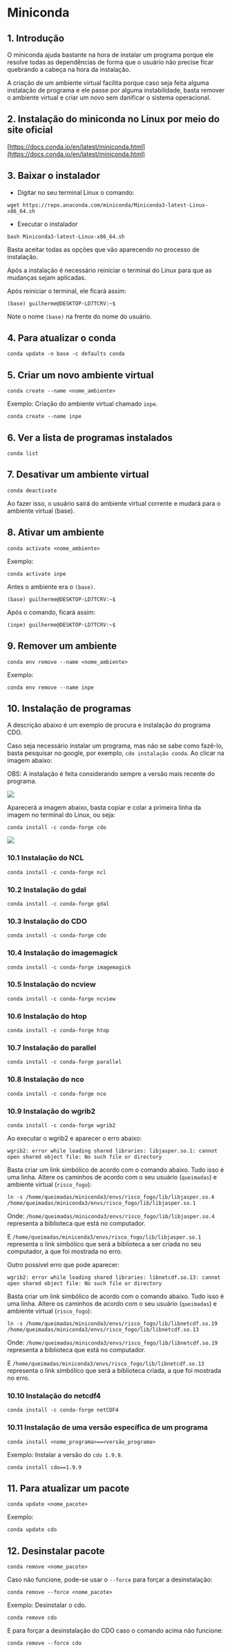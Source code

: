Miniconda
============

## 1. Introdução

O miniconda ajuda bastante na hora de instalar um programa porque ele resolve todas as dependências de forma que o usuário não precise ficar quebrando a cabeça na hora da instalação. 

A criação de um ambiente virtual facilita porque caso seja feita alguma instalação de programa e ele passe por alguma instabilidade, basta remover o ambiente virtual e criar um novo sem danificar o sistema operacional.

## 2. Instalação do miniconda no Linux por meio do site oficial

[https://docs.conda.io/en/latest/miniconda.html](https://docs.conda.io/en/latest/miniconda.html)

## 3. Baixar o instalador

+ Digitar no seu terminal Linux o comando:

```
wget https://repo.anaconda.com/miniconda/Miniconda3-latest-Linux-x86_64.sh
```

+ Executar o instalador

```
bash Miniconda3-latest-Linux-x86_64.sh
```

Basta aceitar todas as opções que vão aparecendo no processo de instalação.

Após a instalação é necessário reiniciar o terminal do Linux para que as mudanças sejam aplicadas.

Após reiniciar o terminal, ele ficará assim:

```
(base) guilherme@DESKTOP-LD7TCRV:~$ 
```

Note o nome `(base)` na frente do nome do usuário.

## 4. Para atualizar o conda

```
conda update -n base -c defaults conda
```

## 5. Criar um novo ambiente virtual

```
conda create --name <nome_ambiente>
```

Exemplo: Criação do ambiente virtual chamado `inpe`.

```
conda create --name inpe
```
## 6. Ver a lista de programas instalados

```
conda list
```

## 7. Desativar um ambiente virtual

```
conda deactivate
```

Ao fazer isso, o usuário sairá do ambiente virtual corrente e mudará para o ambiente virtual (base).

## 8. Ativar um ambiente

```
conda activate <nome_ambiente>
```

Exemplo: 

```
conda activate inpe
```
Antes o ambiente era o `(base)`.

```
(base) guilherme@DESKTOP-LD7TCRV:~$
```

Após o comando, ficará assim:

```
(inpe) guilherme@DESKTOP-LD7TCRV:~$
```

## 9. Remover um ambiente

```
conda env remove --name <nome_ambiente>
```

Exemplo: 

```
conda env remove --name inpe
```

## 10. Instalação de programas

A descrição abaixo é um exemplo de procura e instalação do programa CDO.

Caso seja necessário instalar um programa, mas não se sabe como fazê-lo, basta pesquisar no google, por exemplo, `cdo instalação conda`. Ao clicar na imagem abaixo:

OBS: A instalação é feita considerando sempre a versão mais recente do programa.

![](../../images/miniconda/fig01.JPG)

Aparecerá a imagem abaixo, basta copiar e colar a primeira linha da imagem no terminal do Linux,  ou seja:

```
conda install -c conda-forge cdo
```

![](../../images/miniconda/fig02.JPG)


### 10.1 Instalação do NCL

```
conda install -c conda-forge ncl
```

### 10.2 Instalação do gdal

```
conda install -c conda-forge gdal
```

### 10.3 Instalação do CDO

```
conda install -c conda-forge cdo
```

### 10.4 Instalação do imagemagick

```
conda install -c conda-forge imagemagick
```

### 10.5 Instalação do ncview

```
conda install -c conda-forge ncview
```
### 10.6 Instalação do htop

```
conda install -c conda-forge htop
```

### 10.7 Instalação do parallel

```
conda install -c conda-forge parallel
```

### 10.8 Instalação do nco

```
conda install -c conda-forge nco
```

### 10.9 Instalação do wgrib2

```
conda install -c conda-forge wgrib2
```

Ao executar o wgrib2 e aparecer o erro abaixo:

```
wgrib2: error while loading shared libraries: libjasper.so.1: cannot open shared object file: No such file or directory
```

Basta criar um link simbólico de acordo com o comando abaixo. Tudo isso é uma linha. Altere os caminhos de acordo com o seu usuário (`queimadas`) e ambiente virtual (`risco_fogo`):

```
ln -s /home/queimadas/miniconda3/envs/risco_fogo/lib/libjasper.so.4 /home/queimadas/miniconda3/envs/risco_fogo/lib/libjasper.so.1
```

Onde: `/home/queimadas/miniconda3/envs/risco_fogo/lib/libjasper.so.4` representa a biblioteca que está no computador.

E `/home/queimadas/miniconda3/envs/risco_fogo/lib/libjasper.so.1` representa o link simbólico que será a biblioteca a ser criada no seu computador, a que foi mostrada no erro.

Outro possível erro que pode aparecer:

```
wgrib2: error while loading shared libraries: libnetcdf.so.13: cannot open shared object file: No such file or directory
```

Basta criar um link simbólico de acordo com o comando abaixo. Tudo isso é uma linha. Altere os caminhos de acordo com o seu usuário (`queimadas`) e ambiente virtual (`risco_fogo`):

```
ln -s /home/queimadas/miniconda3/envs/risco_fogo/lib/libnetcdf.so.19 /home/queimadas/miniconda3/envs/risco_fogo/lib/libnetcdf.so.13
```

Onde: `/home/queimadas/miniconda3/envs/risco_fogo/lib/libnetcdf.so.19` representa a biblioteca que está no computador.

E `/home/queimadas/miniconda3/envs/risco_fogo/lib/libnetcdf.so.13` representa o link simbólico que será a biblioteca criada, a que foi mostrada no erro.

### 10.10 Instalação do netcdf4

```
conda install -c conda-forge netCDF4
```

### 10.11 Instalação de uma versão específica de um programa 

```
conda install <nome_programa>==<versão_programa>
```

Exemplo: Instalar a versão do `cdo 1.9.9`.

```
conda install cdo==1.9.9
```

## 11. Para atualizar um pacote

```
conda update <nome_pacote>
```
Exemplo:

```
conda update cdo
```
## 12. Desinstalar pacote

```
conda remove <nome_pacote>
````

Caso não funcione, pode-se usar o `--force` para forçar a desinstalação:

```
conda remove --force <nome_pacote>
```

Exemplo: Desinstalar o cdo.

```
conda remove cdo
```
E para forçar a desinstalação do CDO caso o comando acima não funcione:

```
conda remove --force cdo
```